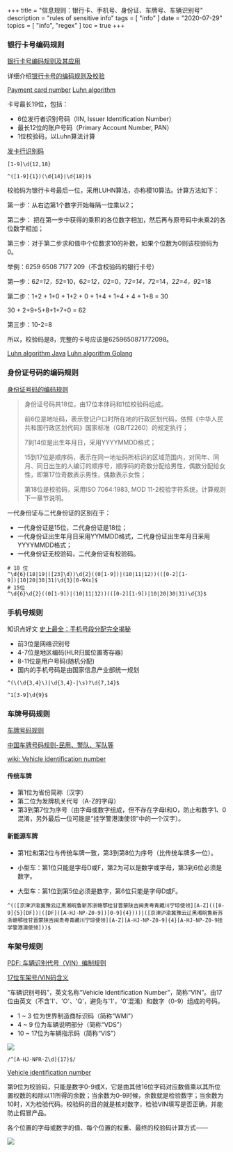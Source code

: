 +++
title = "信息规则：银行卡、手机号、身份证、车牌号、车辆识别号"
description = "rules of sensitive info"
tags = [
    "info"
]
date = "2020-07-29"
topics = [
    "info",
    "regex"
]
toc = true
+++

### 银行卡号编码规则

[银行卡号编码规则及其应用](https://zhuanlan.zhihu.com/p/21399490)

详细介绍[银行卡号的编码规则及校验](https://www.jianshu.com/p/13fb9e3556da)

[Payment card number](https://en.wikipedia.org/wiki/Payment_card_number) [Luhn algorithm](https://en.wikipedia.org/wiki/Luhn_algorithm)


卡号最长19位，包括：

- 6位发行者识别号码（IIN, Issuer Identification Number）
- 最长12位的账户号码（Primary Account Number, PAN）
- 1位校验码，以Luhn算法计算

<!--more-->

[发卡行识别码](https://zh.wikipedia.org/wiki/%E5%8F%91%E5%8D%A1%E8%A1%8C%E8%AF%86%E5%88%AB%E7%A0%81)


```
[1-9]\d{12,18}

^([1-9]{1})(\d{14}|\d{18})$
```

校验码为银行卡号最后一位，采用LUHN算法，亦称模10算法。计算方法如下：

第一步：从右边第1个数字开始每隔一位乘以2；

第二步： 把在第一步中获得的乘积的各位数字相加，然后再与原号码中未乘2的各位数字相加；

第三步：对于第二步求和值中个位数求10的补数，如果个位数为0则该校验码为0。

举例：6259 6508 7177 209（不含校验码的银行卡号）

第一步：6*2=12，5*2=10，6*2=12，0*2=0，7*2=14，7*2=14，2*2=4，9*2=18

第二步：1+2 + 1+0 + 1+2 + 0 + 1+4 + 1+4 + 4 + 1+8 = 30

30 + 2+9+5+8+1+7+0 = 62

第三步：10-2=8

所以，校验码是8，完整的卡号应该是6259650871772098。

[Luhn algorithm Java](https://www.geeksforgeeks.org/luhn-algorithm/ ) [Luhn algorithm Golang](https://github.com/theplant/luhn)



### 身份证号码的编码规则

[身份证号码的编码规则](https://www.jianshu.com/p/ead5b08e9839)

>身份证号码共18位，由17位本体码和1位校验码组成。  
>  
>前6位是地址码，表示登记户口时所在地的行政区划代码，依照《中华人民共和国行政区划代码》国家标准（GB/T2260）的规定执行； 
>  
>7到14位是出生年月日，采用YYYYMMDD格式；  
>  
>15到17位是顺序码，表示在同一地址码所标识的区域范围内，对同年、同月、同日出生的人编订的顺序号，顺序码的奇数分配给男性，偶数分配给女性，即第17位奇数表示男性，偶数表示女性；  
>
>第18位是校验码，采用ISO 7064:1983, MOD 11-2校验字符系统，计算规则下一章节说明。

一代身份证与二代身份证的区别在于：

- 一代身份证是15位，二代身份证是18位；
- 一代身份证出生年月日采用YYMMDD格式，二代身份证出生年月日采用YYYYMMDD格式；
- 一代身份证无校验码，二代身份证有校验码。

```
# 18 位
^\d{6}(18|19|([23]\d))\d{2}((0[1-9])|(10|11|12))(([0-2][1-9])|10|20|30|31)\d{3}[0-9Xx]$
# 15位
^\d{6}\d{2}((0[1-9])|(10|11|12))(([0-2][1-9])|10|20|30|31)\d{3}$
```

### 手机号规则

知识点好文 [史上最全：手机号段分配完全揭秘](https://news.mydrivers.com/1/496/496684.htm)

- 前3位是网络识别号
- 4-7位是地区编码(HLR归属位置寄存器)
- 8-11位是用户号码(随机分配)
- 国内的手机号码是由国家信息产业部统一规划


```
^(\(\d{3,4}\)|\d{3,4}-|\s)?\d{7,14}$

^1[3-9]\d{9}$
```

### 车牌号码规则

[车牌号码规则](https://cloud.tencent.com/developer/article/1361209)

[中国车牌号码规则-民用、警队、军队等](https://my.oschina.net/chenyoca/blog/1571062)

[wiki: Vehicle identification number](https://en.wikipedia.org/wiki/Vehicle_identification_number)

#### 传统车牌

- 第1位为省份简称（汉字）
- 第二位为发牌机关代号（A-Z的字母）
- 第3到第7位为序号（由字母或数字组成，但不存在字母I和O，防止和数字1、0混淆，另外最后一位可能是“挂学警港澳使领”中的一个汉字）。

#### 新能源车牌

- 第1位和第2位与传统车牌一致，第3到第8位为序号（比传统车牌多一位）。

- 小型车：第1位只能是字母D或F，第2为可以是数字或字母，第3到6位必须是数字。

- 大型车：第1位到第5位必须是数字，第6位只能是字母D或F。

```
^(([京津沪渝冀豫云辽黑湘皖鲁新苏浙赣鄂桂甘晋蒙陕吉闽贵粤青藏川宁琼使领][A-Z](([0-9]{5}[DF])|([DF]([A-HJ-NP-Z0-9])[0-9]{4})))|([京津沪渝冀豫云辽黑湘皖鲁新苏浙赣鄂桂甘晋蒙陕吉闽贵粤青藏川宁琼使领][A-Z][A-HJ-NP-Z0-9]{4}[A-HJ-NP-Z0-9挂学警港澳使领]))$
```

### 车架号规则

[PDF: 车辆识别代号（VIN）编制规则](https://www.leopaard.com/uploadfile/2018/0506/20180506045547367.pdf)

[17位车架号/VIN码含义](https://www.douban.com/group/topic/127367158/)

“车辆识别号码”，英文名称“Vehicle Identification Number”，简称“VIN”。由17位由英文（不含'I'、'O'、'Q'，避免与'1'，'0'混淆）和数字（0-9）组成的号码。

- 1 ~ 3 位为世界制造商标识码（简称“WMI”）
- 4 ~ 9 位为车辆说明部分（简称“VDS”）
- 10 ~ 17位为车辆指示码（简称“VIS”）

![](https://upload-images.jianshu.io/upload_images/3296949-4cdb52b7d433f73f.png?imageMogr2/auto-orient/strip%7CimageView2/2/w/1240)

```
/^[A-HJ-NPR-Z\d]{17}$/
```

[Vehicle identification number](https://en.wikipedia.org/wiki/Vehicle_identification_number)

第9位为校验码，只能是数字0-9或X，它是由其他16位字码对应数值乘以其所位置权数的和除以11所得的余数；当余数为0-9时候，余数就是检验数字；当余数为10时，X为检验代码。校验码的目的就是核对数字，检验VIN填写是否正确，并能防止假冒产品。

各个位置的字母或数字的值、每个位置的权重、最终的校验码计算方式——

![](https://s3-img.meituan.net/v1/mss_3d027b52ec5a4d589e68050845611e68/ff/n0/0k/q1/x8_435850.jpg)